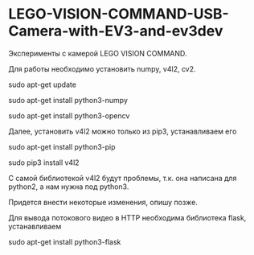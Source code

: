 # LEGO-VISION-COMMAND-USB-Camera-with-EV3-and-ev3dev
Эксперименты с камерой LEGO VISION COMMAND.

Для работы необходимо установить numpy, v4l2, cv2.

sudo apt-get update

sudo apt-get install python3-numpy

sudo apt-get install python3-opencv

Далее, установить v4l2 можно только из pip3, устанавливаем его

sudo apt-get install python3-pip

sudo pip3 install v4l2

С самой библиотекой v4l2 будут проблемы, т.к. она написана для python2, а нам нужна под python3. 

Придется внести некоторые изменения, опишу позже.

Для вывода потокового видео в HTTP необходима библиотека flask, устанавливаем

sudo apt-get install python3-flask
